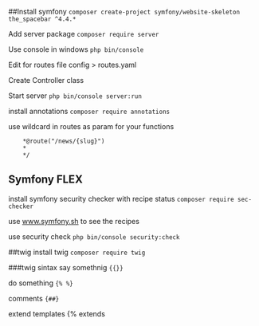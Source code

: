 ##Install symfony
```composer create-project symfony/website-skeleton the_spacebar ^4.4.*```

Add server package
```composer require server```

Use console in windows
```php bin/console```

Edit for routes file config > routes.yaml

Create Controller class 

Start server
```php bin/console server:run```

install annotations
```composer require annotations```

use wildcard in routes as param for your functions
```\*\*
    *@route("/news/{slug}")
    *
    */
```
## Symfony FLEX

install symfony security checker with recipe status
```composer require sec-checker```

use www.symfony.sh to see the recipes

use security check
```php bin/console security:check```

##twig
install twig
```composer require twig```

###twig sintax
say somethnig ```{{}}```

do something ````{% %}````

comments ```{##}``` 

extend templates {% extends <template name> %}

### install profiler ```composer require profiler --dev```

### debugging tools ```composer require debug --dev```

unpack the pack to control the version of each library ```composer unpack debug```


clear cache ```rm -rf var/cache/dev/*```

install asset ```composer require asset```

debug routes ```php bin/console debug:router```

create route ```{{ path('routePath') }}```

get parent block data ```{% block javascript %}
                            {{ parent() }}
                            {% endblock %}                             
                        ```
##logger
go to var/log/dev.log \
add LoggerInterface as second param in controller methods\
##Autowiring
```` php bin/console debug:autowiring````
